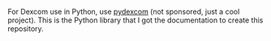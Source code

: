 For Dexcom use in Python, use [pydexcom](https://github.com/gagebenne/pydexcom) (not sponsored, just a cool project). This is the Python library that I got the documentation to create this repository.